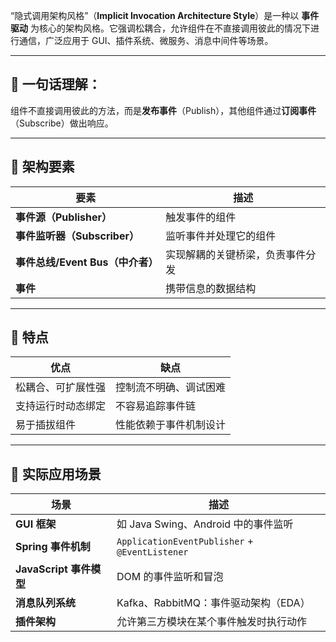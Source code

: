 “隐式调用架构风格”（**Implicit Invocation Architecture Style**）是一种以 **事件驱动** 为核心的架构风格。它强调松耦合，允许组件在不直接调用彼此的情况下进行通信，广泛应用于 GUI、插件系统、微服务、消息中间件等场景。

------

## 🧠 一句话理解：

组件不直接调用彼此的方法，而是**发布事件**（Publish），其他组件通过**订阅事件**（Subscribe）做出响应。

------

## 🧩 架构要素



| 要素                             | 描述                             |
| -------------------------------- | -------------------------------- |
| **事件源（Publisher）**          | 触发事件的组件                   |
| **事件监听器（Subscriber）**     | 监听事件并处理它的组件           |
| **事件总线/Event Bus（中介者）** | 实现解耦的关键桥梁，负责事件分发 |
| **事件**                         | 携带信息的数据结构               |

------

## 🧱 特点



| 优点               | 缺点                   |
| ------------------ | ---------------------- |
| 松耦合、可扩展性强 | 控制流不明确、调试困难 |
| 支持运行时动态绑定 | 不容易追踪事件链       |
| 易于插拔组件       | 性能依赖于事件机制设计 |

------

## 🧪 实际应用场景



| 场景                    | 描述                                           |
| ----------------------- | ---------------------------------------------- |
| **GUI 框架**            | 如 Java Swing、Android 中的事件监听            |
| **Spring 事件机制**     | `ApplicationEventPublisher` + `@EventListener` |
| **JavaScript 事件模型** | DOM 的事件监听和冒泡                           |
| **消息队列系统**        | Kafka、RabbitMQ：事件驱动架构（EDA）           |
| **插件架构**            | 允许第三方模块在某个事件触发时执行动作         |
